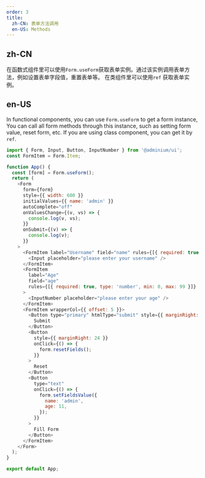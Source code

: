 ```yaml
---
order: 3
title:
  zh-CN: 表单方法调用
  en-US: Methods
---
```


## zh-CN

在函数式组件里可以使用`Form.useForm`获取表单实例。通过该实例调用表单方法，例如设置表单字段值，重置表单等。
在类组件里可以使用`ref` 获取表单实例。

## en-US

In functional components, you can use `Form.useForm` to get a form instance, You can call all form methods through this instance, such as setting form value, reset form, etc. If you are using class component, you can get it by `ref`.

```js
import { Form, Input, Button, InputNumber } from '@adminium/ui';
const FormItem = Form.Item;

function App() {
  const [form] = Form.useForm();
  return (
    <Form
      form={form}
      style={{ width: 600 }}
      initialValues={{ name: 'admin' }}
      autoComplete="off"
      onValuesChange={(v, vs) => {
        console.log(v, vs);
      }}
      onSubmit={(v) => {
        console.log(v);
      }}
    >
      <FormItem label="Username" field="name" rules={[{ required: true }]}>
        <Input placeholder="please enter your username" />
      </FormItem>
      <FormItem
        label="Age"
        field="age"
        rules={[{ required: true, type: 'number', min: 0, max: 99 }]}
      >
        <InputNumber placeholder="please enter your age" />
      </FormItem>
      <FormItem wrapperCol={{ offset: 5 }}>
        <Button type="primary" htmlType="submit" style={{ marginRight: 24 }}>
          Submit
        </Button>
        <Button
          style={{ marginRight: 24 }}
          onClick={() => {
            form.resetFields();
          }}
        >
          Reset
        </Button>
        <Button
          type="text"
          onClick={() => {
            form.setFieldsValue({
              name: 'admin',
              age: 11,
            });
          }}
        >
          Fill Form
        </Button>
      </FormItem>
    </Form>
  );
}

export default App;
```

